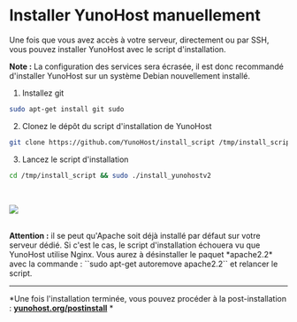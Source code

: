 # Installer YunoHost manuellement

Une fois que vous avez accès à votre serveur, directement ou par SSH, vous pouvez installer YunoHost avec le script d'installation.

<div class="alert alert-info">
<b>Note :</b> La configuration des services sera écrasée, il est donc recommandé d'installer YunoHost sur un système Debian nouvellement installé.
</div>

1. Installez git
```bash
sudo apt-get install git sudo
```

2. Clonez le dépôt du script d'installation de YunoHost
```bash
git clone https://github.com/YunoHost/install_script /tmp/install_script
```

3. Lancez le script d'installation
```bash
cd /tmp/install_script && sudo ./install_yunohostv2
```

<br>

<p class="text-center">
<img src="https://yunohost.org/images/install_script.png">
</p>

<br>

<div class="alert alert-warning">
<b>Attention :</b> il se peut qu'Apache soit déjà installé par défaut sur votre serveur dédié. Si c'est le cas, le script d'installation échouera vu que YunoHost utilise Nginx. Vous aurez à désinstaller le paquet *apache2.2* avec la commande : ``sudo apt-get autoremove apache2.2`` et relancer le script.
</div>

---

*Une fois l'installation terminée, vous pouvez procéder à la post-installation : **[yunohost.org/postinstall](/postinstall_fr)** *
